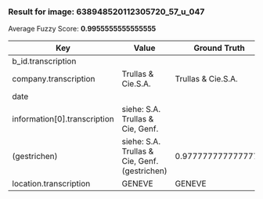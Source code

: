 ### Result for image: 638948520112305720_57_u_047
Average Fuzzy Score: **0.9955555555555555**
<small>

| Key | Value | Ground Truth | Score |
| --- | --- | --- | --- |
| b_id.transcription |  |  | 1.0 |
| company.transcription | Trullas & Cie.S.A. | Trullas & Cie.S.A. | 1.0 |
| date |  |  | 1.0 |
| information[0].transcription | siehe: S.A. Trullas & Cie, Genf.
(gestrichen) | siehe: S.A. Trullas & Cie, Genf. (gestrichen) | 0.9777777777777777 |
| location.transcription | GENEVE | GENEVE | 1.0 |

</small>
